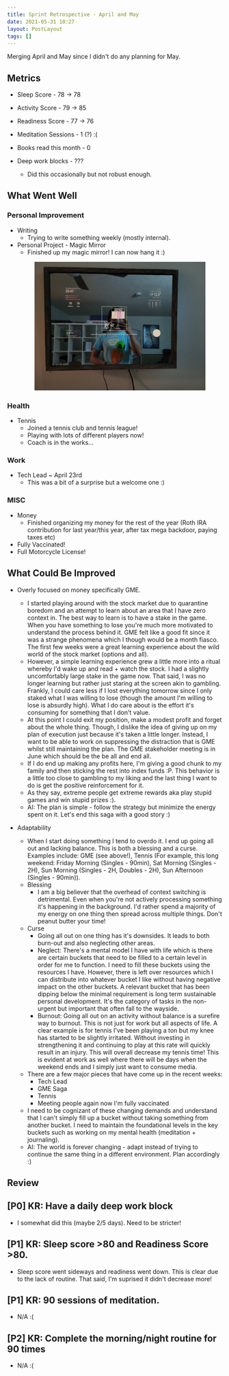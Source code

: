 ```yaml
---
title: Sprint Retrospective - April and May
date: 2021-05-31 10:27
layout: PostLayout
tags: []
---
```


Merging April and May since I didn't do any planning for May. 

## Metrics
* Sleep Score - 78 -> 78
* Activity Score - 79 -> 85 
* Readiness Score - 77 -> 76

* Meditation Sessions - 1 (?) :(
* Books read this month - 0
* Deep work blocks - ???
  * Did this occasionally but not robust enough.

## What Went Well

### Personal Improvement
* Writing 
  * Trying to write something weekly (mostly internal).
* Personal Project - Magic Mirror
  * Finished up my magic mirror! I can now hang it :)
  <figure>
    <img src="/assets/2021-05-31-images/magic_mirror.jpg" alt="MagicMirror" />
  </figure>

### Health
* Tennis
  * Joined a tennis club and tennis league!
  * Playing with lots of different players now!
  * Coach is in the works...

### Work
* Tech Lead ~ April 23rd
  * This was a bit of a surprise but a welcome one :)

### MISC
* Money
  * Finished organizing my money for the rest of the year (Roth IRA contribution for last year/this
    year, after tax mega backdoor, paying taxes etc)
* Fully Vaccinated!
* Full Motorcycle License!
 
## What Could Be Improved
* Overly focused on money specifically GME.
  * I started playing around with the stock market due to quarantine boredom and an attempt to learn
    about an area that I have zero context in. The best way to learn is to have a stake in the game.
    When you have something to lose you're much more motivated to understand the process behind it.
    GME felt like a good fit since it was a strange phenomena which I though would be a month
    fiasco. The first few weeks were a great learning experience about the wild world of the stock
    market (options and all).
  * However, a simple learning experience grew a little more into a ritual whereby I'd wake up and
    read + watch the stock. I had a slightly uncomfortably large stake in the game now. That said, I
    was no longer learning but rather just staring at the screen akin to gambling. Frankly, I could
    care less if I lost everything tomorrow since I only staked what I was willing to lose (though the
    amount I'm willing to lose is absurdly high). What I do care about is the effort it's consuming
    for something that I don't value.
  * At this point I could exit my position, make a modest profit and forget about the whole thing.
    Though, I dislike the idea of giving up on my plan of execution just because it's taken a little
    longer. Instead, I want to be able to work on suppressing the distraction that is GME whilst
    still maintaining the plan. The GME stakeholder meeting is in June which should be the be all
    and end all.
  * If I do end up making any profits here, I'm giving a good chunk to my family and then sticking
    the rest into index funds :P. This behavior is a little too close to gambling to my liking and
    the last thing I want to do is get the positive reinforcement for it.
  * As they say, extreme people get extreme rewards aka play stupid games and win stupid prizes :).
  * AI: The plan is simple - follow the strategy but minimize the energy spent on it. Let's
    end this saga with a good story :)

* Adaptability
  * When I start doing something I tend to overdo it. I end up going all out and lacking balance.
    This is both a blessing and a curse.  Examples include: GME (see above!), Tennis (For example,
    this long weekend: Friday Morning (Singles - 90min), Sat Morning (Singles - 2H), Sun Morning
    (Singles - 2H, Doubles - 2H), Sun Afternoon (Singles - 90min)).
  * Blessing
    * I am a big believer that the overhead of context switching is detrimental. Even when you're
      not actively processing something it's happening in the background. I'd rather spend a
      majority of my energy on one thing then spread across multiple things. Don't peanut butter
      your time!
  * Curse
    * Going all out on one thing has it's downsides. It leads to both burn-out and also neglecting
      other areas.
    * Neglect: There's a mental model I have with life which is there are certain buckets that need to be
      filled to a certain level in order for me to function. I need to fill these buckets using the
      resources I have. However, there is left over resources which I can distribute into whatever
      bucket I like without having negative impact on the other buckets. A relevant bucket that has
      been dipping below the minimal requirement is long term sustainable personal development. It's
      the category of tasks in the non-urgent but important that often fall to the wayside.
    * Burnout: Going all out on an activity without balance is a surefire way to burnout. This is
      not just for work but all aspects of life. A clear example is for tennis I've been playing
      a ton but my knee has started to be slightly irritated. Without investing in strengthening it
      and continuing to play at this rate will quickly result in an injury. This will overall
      decrease my tennis time! This is evident at work as well where there will be days when the
      weekend ends and I simply just want to consume media.
  * There are a few major pieces that have come up in the recent weeks:
    * Tech Lead
    * GME Saga
    * Tennis
    * Meeting people again now I'm fully vaccinated
  * I need to be cognizant of these changing demands and understand that I can't simply fill up a
    bucket without taking something from another bucket. I need to maintain the foundational levels
    in the key buckets such as working on my mental health (meditation + journaling).
  * AI: The world is forever changing - adapt instead of trying to continue the same thing in a
    different environment. Plan accordingly :)

## Review

## [P0] KR: Have a daily deep work block
* I somewhat did this (maybe 2/5 days). Need to be stricter!

## [P1] KR: Sleep score >80 and Readiness Score >80.
* Sleep score went sideways and readiness went down. This is clear due to the lack of routine. That
  said, I'm suprised it didn't decrease more!

## [P1] KR: 90 sessions of meditation.
* N/A :(

## [P2] KR: Complete the morning/night routine for 90 times
* N/A :(
